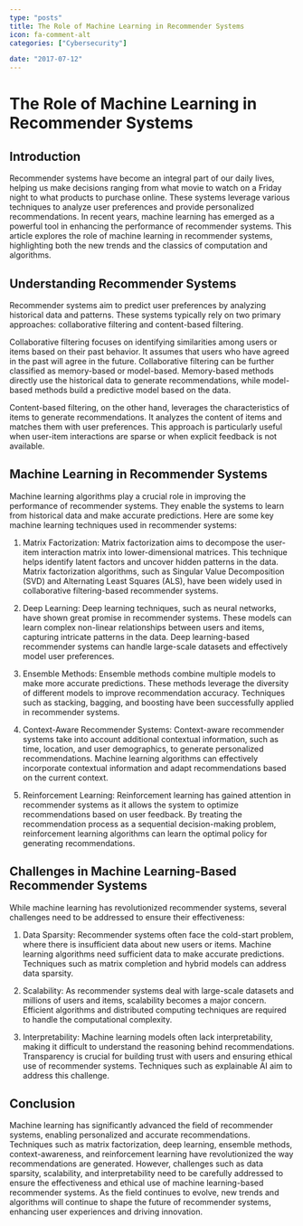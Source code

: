 ```yaml
---
type: "posts"
title: The Role of Machine Learning in Recommender Systems
icon: fa-comment-alt
categories: ["Cybersecurity"]

date: "2017-07-12"
---
```




# The Role of Machine Learning in Recommender Systems

## Introduction

Recommender systems have become an integral part of our daily lives, helping us make decisions ranging from what movie to watch on a Friday night to what products to purchase online. These systems leverage various techniques to analyze user preferences and provide personalized recommendations. In recent years, machine learning has emerged as a powerful tool in enhancing the performance of recommender systems. This article explores the role of machine learning in recommender systems, highlighting both the new trends and the classics of computation and algorithms.

## Understanding Recommender Systems

Recommender systems aim to predict user preferences by analyzing historical data and patterns. These systems typically rely on two primary approaches: collaborative filtering and content-based filtering.

Collaborative filtering focuses on identifying similarities among users or items based on their past behavior. It assumes that users who have agreed in the past will agree in the future. Collaborative filtering can be further classified as memory-based or model-based. Memory-based methods directly use the historical data to generate recommendations, while model-based methods build a predictive model based on the data.

Content-based filtering, on the other hand, leverages the characteristics of items to generate recommendations. It analyzes the content of items and matches them with user preferences. This approach is particularly useful when user-item interactions are sparse or when explicit feedback is not available.

## Machine Learning in Recommender Systems

Machine learning algorithms play a crucial role in improving the performance of recommender systems. They enable the systems to learn from historical data and make accurate predictions. Here are some key machine learning techniques used in recommender systems:

1. Matrix Factorization: Matrix factorization aims to decompose the user-item interaction matrix into lower-dimensional matrices. This technique helps identify latent factors and uncover hidden patterns in the data. Matrix factorization algorithms, such as Singular Value Decomposition (SVD) and Alternating Least Squares (ALS), have been widely used in collaborative filtering-based recommender systems.

2. Deep Learning: Deep learning techniques, such as neural networks, have shown great promise in recommender systems. These models can learn complex non-linear relationships between users and items, capturing intricate patterns in the data. Deep learning-based recommender systems can handle large-scale datasets and effectively model user preferences.

3. Ensemble Methods: Ensemble methods combine multiple models to make more accurate predictions. These methods leverage the diversity of different models to improve recommendation accuracy. Techniques such as stacking, bagging, and boosting have been successfully applied in recommender systems.

4. Context-Aware Recommender Systems: Context-aware recommender systems take into account additional contextual information, such as time, location, and user demographics, to generate personalized recommendations. Machine learning algorithms can effectively incorporate contextual information and adapt recommendations based on the current context.

5. Reinforcement Learning: Reinforcement learning has gained attention in recommender systems as it allows the system to optimize recommendations based on user feedback. By treating the recommendation process as a sequential decision-making problem, reinforcement learning algorithms can learn the optimal policy for generating recommendations.

## Challenges in Machine Learning-Based Recommender Systems

While machine learning has revolutionized recommender systems, several challenges need to be addressed to ensure their effectiveness:

1. Data Sparsity: Recommender systems often face the cold-start problem, where there is insufficient data about new users or items. Machine learning algorithms need sufficient data to make accurate predictions. Techniques such as matrix completion and hybrid models can address data sparsity.

2. Scalability: As recommender systems deal with large-scale datasets and millions of users and items, scalability becomes a major concern. Efficient algorithms and distributed computing techniques are required to handle the computational complexity.

3. Interpretability: Machine learning models often lack interpretability, making it difficult to understand the reasoning behind recommendations. Transparency is crucial for building trust with users and ensuring ethical use of recommender systems. Techniques such as explainable AI aim to address this challenge.

## Conclusion

Machine learning has significantly advanced the field of recommender systems, enabling personalized and accurate recommendations. Techniques such as matrix factorization, deep learning, ensemble methods, context-awareness, and reinforcement learning have revolutionized the way recommendations are generated. However, challenges such as data sparsity, scalability, and interpretability need to be carefully addressed to ensure the effectiveness and ethical use of machine learning-based recommender systems. As the field continues to evolve, new trends and algorithms will continue to shape the future of recommender systems, enhancing user experiences and driving innovation.